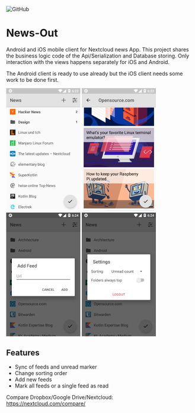 ![GitHub](https://img.shields.io/github/license/SimonSchubert/NewsOut.svg)

# News-Out

Android and iOS mobile client for Nextcloud news App. This project shares the business logic code of the Api/Serialization and Database storing. Only interaction with the views happens separately for iOS and Android.

The Android client is ready to use already but the iOS client needs some work to be done first.

<img src="https://raw.githubusercontent.com/SimonSchubert/NewsOut/master/art/screen01.png" width="200"> <img src="https://raw.githubusercontent.com/SimonSchubert/NewsOut/master/art/screen02.png" width="200"> <img src="https://raw.githubusercontent.com/SimonSchubert/NewsOut/master/art/screen03.png" width="200"> <img src="https://raw.githubusercontent.com/SimonSchubert/NewsOut/master/art/screen04.png" width="200">

## Features

  - Sync of feeds and unread marker
  - Change sorting order
  - Add new feeds
  - Mark all feeds or a single feed as read


Compare Dropbox/Google Drive/Nextcloud: https://nextcloud.com/compare/